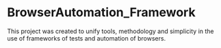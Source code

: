 # BrowserAutomation_Framework
This project was created to unify tools, methodology and simplicity in the use of frameworks of tests and automation of browsers.
